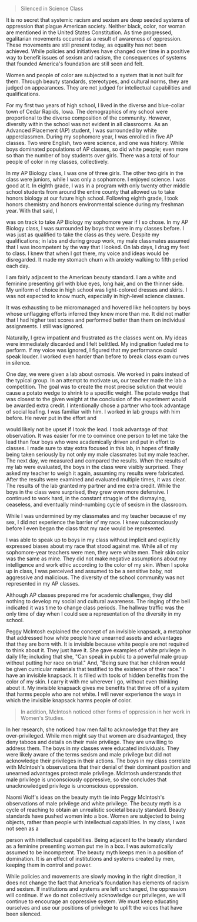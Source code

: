 > Silenced in Science Class

It is no secret that systemic racism and sexism are deep seeded systems
of oppression that plague American society. Neither black, color, nor
woman are mentioned in the United States Constitution. As time
progressed, egalitarian movements occurred as a result of awareness of
oppression. These movements are still present today, as equality has not
been achieved. While policies and initiatives have changed over time in
a positive way to benefit issues of sexism and racism, the consequences
of systems that founded America's foundation are still seen and felt.

Women and people of color are subjected to a system that is not built
for them. Through beauty standards, stereotypes, and cultural norms,
they are judged on appearances. They are not judged for intellectual
capabilities and qualifications.

For my first two years of high school, I lived in the diverse and
blue-collar town of Cedar Rapids, Iowa. The demographics of my school
were proportional to the diverse composition of the community. However,
diversity within the school was not evident in all classrooms. As an
Advanced Placement (AP) student, I was surrounded by white
upperclassmen. During my sophomore year, I was enrolled in five AP
classes. Two were English, two were science, and one was history. While
boys dominated populations of AP classes, so did white people; even more
so than the number of boy students over girls. There was a total of four
people of color in my classes, collectively.

In my AP Biology class, I was one of three girls. The other two girls in
the class were juniors, while I was only a sophomore. I enjoyed science.
I was good at it. In eighth grade, I was in a program with only twenty
other middle school students from around the entire county that allowed
us to take honors biology at our future high school. Following eighth
grade, I took honors chemistry and honors environmental science during
my freshman year. With that said, I

was on track to take AP Biology my sophomore year if I so chose. In my
AP Biology class, I was surrounded by boys that were in my classes
before. I was just as qualified to take the class as they were. Despite
my qualifications; in labs and during group work, my male classmates
assumed that I was incompetent by the way that I looked. On lab days, I
drug my feet to class. I knew that when I got there, my voice and ideas
would be disregarded. It made my stomach churn with anxiety walking to
fifth period each day.

I am fairly adjacent to the American beauty standard. I am a white and
feminine presenting girl with blue eyes, long hair, and on the thinner
side. My uniform of choice in high school was light-colored dresses and
skirts. I was not expected to know much, especially in high-level
science classes.

It was exhausting to be micromanaged and hovered like helicopters by
boys whose unflagging efforts inferred they knew more than me. It did
not matter that I had higher test scores and performed better than them
on individual assignments. I still was ignored.

Naturally, I grew impatient and frustrated as the classes went on. My
ideas were immediately discarded and I felt belittled. My indignation
fueled me to perform. If my voice was ignored, I figured that my
performance could speak louder. I worked even harder than before to
break class exam curves in silence.

One day, we were given a lab about osmosis. We worked in pairs instead
of the typical group. In an attempt to motivate us, our teacher made the
lab a competition. The goal was to create the most precise solution that
would cause a potato wedge to shrink to a specific weight. The potato
wedge that was closest to the given weight at the conclusion of the
experiment would be awarded extra credit. I intentionally chose a
partner who took advantage of social loafing. I was familiar with him. I
worked in lab groups with him before. He never put in the effort and

would likely not be upset if I took the lead. I took advantage of that
observation. It was easier for me to convince one person to let me take
the lead than four boys who were academically driven and put in effort
to classes. I made sure to stay extra focused in this lab, in hopes of
finally being taken seriously by not only my male classmates but my male
teacher. The next day, we measured and compared the results. When the
results of my lab were evaluated, the boys in the class were visibly
surprised. They asked my teacher to weigh it again, assuming my results
were fabricated. After the results were examined and evaluated multiple
times, it was clear. The results of the lab granted my partner and me
extra credit. While the boys in the class were surprised, they grew even
more defensive. I continued to work hard, in the constant struggle of
the dismaying, ceaseless, and eventually mind-numbing cycle of sexism in
the classroom.

While I was undermined by my classmates and my teacher because of my
sex, I did not experience the barrier of my race. I knew subconsciously
before I even began the class that my race would be represented.

I was able to speak up to boys in my class without implicit and
explicitly expressed biases about my race that stood against me. While
all of my sophomore-year teachers were men, they were white men. Their
skin color was the same as mine. They did not make negative assumptions
about my intelligence and work ethic according to the color of my skin.
When I spoke up in class, I was perceived and assumed to be a sensitive
baby, not aggressive and malicious. The diversity of the school
community was not represented in my AP classes.

Although AP classes prepared me for academic challenges, they did
nothing to develop my social and cultural awareness. The ringing of the
bell indicated it was time to change class periods. The hallway traffic
was the only time of day when I could see a representation of the
diversity in my school.

Peggy McIntosh explained the concept of an invisible knapsack, a
metaphor that addressed how white people have unearned assets and
advantages that they are born with. It is invisible because white people
are not required to think about it. They just have it. She gave examples
of white privilege in daily life; including that she, "Can speak in
public to a powerful male group without putting her race on trial." And,
"Being sure that her children would be given curricular materials that
testified to the existence of their race." I have an invisible knapsack.
It is filled with tools of hidden benefits from the color of my skin. I
carry it with me wherever I go, without even thinking about it. My
invisible knapsack gives me benefits that thrive off of a system that
harms people who are not white. I will never experience the ways in
which the invisible knapsack harms people of color.

> In addition, McIntosh noticed other forms of oppression in her work in
> Women's Studies.

In her research, she noticed how men fail to acknowledge that they are
over-privileged. While men might say that women are disadvantaged, they
deny taboos and details on their male privilege. They are unwilling to
address them. The boys in my classes were educated individuals. They
were likely aware of the terms sexism and male privilege but did not
acknowledge their privileges in their actions. The boys in my class
correlate with McIntosh's observations that their denial of their
dominant position and unearned advantages protect male privilege.
McIntosh understands that male privilege is unconsciously oppressive, so
she concludes that unacknowledged privilege is unconscious oppression.

Naomi Wolf's ideas on the beauty myth tie into Peggy McIntosh's
observations of male privilege and white privilege. The beauty myth is a
cycle of reaching to obtain an unrealistic societal beauty standard.
Beauty standards have pushed women into a box. Women are subjected to
being objects, rather than people with intellectual capabilities. In my
class, I was not seen as a

person with intellectual capabilities. Being adjacent to the beauty
standard as a feminine presenting woman put me in a box. I was
automatically assumed to be incompetent. The beauty myth keeps men in a
position of domination. It is an effect of institutions and systems
created by men, keeping them in control and power.

While policies and movements are slowly moving in the right direction,
it does not change the fact that America's foundation has elements of
racism and sexism. If institutions and systems are left unchanged, the
oppression will continue. If we do not collectively acknowledge our
privileges, we will continue to encourage an oppressive system. We must
keep educating ourselves and use our positions of privilege to uplift
the voices that have been silenced.
